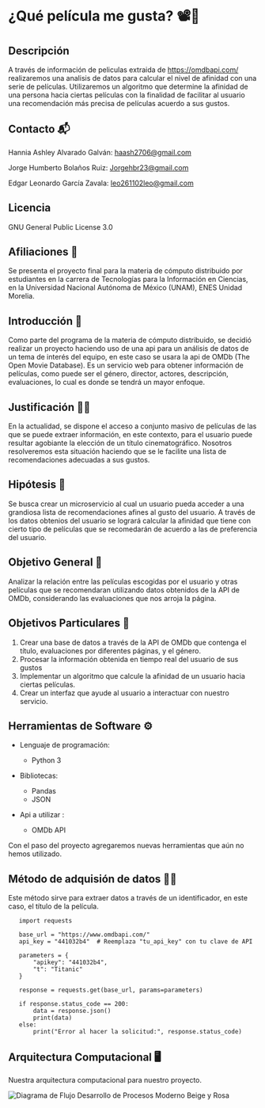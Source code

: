 # ¿Qué película me gusta? 📽️🍿

## Descripción

A través de información de peliculas extraida de https://omdbapi.com/ realizaremos una analisis de datos para calcular el nivel de afinidad con una serie de películas. Utilizaremos un algoritmo que determine la afinidad de una persona hacia ciertas películas con la finalidad de facilitar al usuario una recomendación más precisa de películas acuerdo a sus gustos.

## Contacto 📬

Hannia Ashley Alvarado Galván: haash2706@gmail.com

Jorge Humberto Bolaños Ruiz: Jorgehbr23@gmail.com

Edgar Leonardo García Zavala: leo261102leo@gmail.com

## Licencia 

 GNU General Public License 3.0
## Afiliaciones 👥

Se presenta el proyecto final para la materia de cómputo distribuido por estudiantes en la carrera de Tecnologías para la Información en Ciencias, en la Universidad Nacional Autónoma de México (UNAM), ENES Unidad Morelia. 

## Introducción 🎈

Como parte del programa de la materia de cómputo distribuido, se decidió realizar un proyecto haciendo uso de una api para un análisis de datos de un tema de interés del equipo, en este caso se usara la api de OMDb (The Open Movie Database). Es un servicio web para obtener información de películas, como puede ser el género, director, actores, descripción, evaluaciones, lo cual es donde se tendrá un mayor enfoque.


## Justificación 👩‍⚖️

En la actualidad, se dispone el acceso a conjunto masivo de películas de las que se puede extraer información, en este contexto, para el usuario puede resultar agobiante la elección de un título cinematográfico. Nosotros resolveremos esta situación haciendo que se le facilite una lista de recomendaciones adecuadas a sus gustos.

## Hipótesis 🦛

Se busca crear un microservicio al cual un usuario pueda acceder a una grandiosa lista de recomendaciones afines al gusto del usuario.
A través de los datos obtenios del usuario se logrará calcular la afinidad que tiene con cierto tipo de películas que se recomedarán de acuerdo a las de preferencia del usuario.  


## Objetivo General 🎯

Analizar la relación entre las películas escogidas por el usuario y otras películas que se recomendaran utilizando datos obtenidos de la API de OMDb, considerando las evaluaciones que nos arroja la página. 

## Objetivos Particulares 🎯

1. Crear una base de datos a través de la API de OMDb que contenga el título, evaluaciones por diferentes páginas, y el género.
2. Procesar la información obtenida en tiempo real del usuario de sus gustos
3. Implementar un algoritmo que calcule la afinidad de un usuario hacia ciertas películas.
4. Crear un interfaz que ayude al usuario a interactuar con nuestro servicio.


## Herramientas de Software ⚙️

- Lenguaje de programación:
  - Python 3
  
- Bibliotecas:
  - Pandas
  - JSON

- Api a utilizar : 
  - OMDb API

Con el paso del proyecto agregaremos nuevas herramientas que aún no hemos utilizado. 

## Método de adquisión de datos 🧑‍💻

Este método sirve para extraer datos a través de un identificador, en este caso, el título de la película.
       
       import requests
       
       base_url = "https://www.omdbapi.com/"
       api_key = "441032b4"  # Reemplaza "tu_api_key" con tu clave de API
       
       parameters = {
           "apikey": "441032b4",
           "t": "Titanic"
       }
       
       response = requests.get(base_url, params=parameters)
       
       if response.status_code == 200:
           data = response.json()
           print(data)
       else:
           print("Error al hacer la solicitud:", response.status_code)

## Arquitectura Computacional 🖥️

Nuestra arquitectura computacional para nuestro proyecto.

![Diagrama de Flujo Desarrollo de Procesos Moderno Beige y Rosa ](https://github.com/Hannia2706/Proyecto-computo-en-la-nube/assets/124711181/366a0312-781d-4726-970a-360432181cee)

